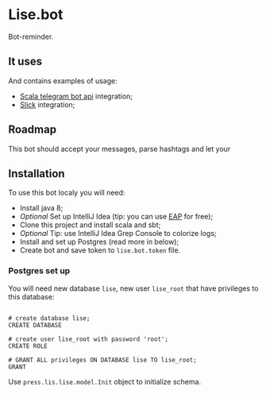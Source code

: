 # Lise.bot

Bot-reminder.

## It uses
And contains examples of usage:
* [Scala telegram bot api](https://github.com/mukel/telegrambot4s) integration;
* [Slick](http://slick.lightbend.com/) integration;

## Roadmap
This bot should accept your messages, parse hashtags and let your

## Installation
To use this bot localy you will need:

* Install java 8;
* _Optional_ Set up IntelliJ Idea (tip: you can use [EAP](https://confluence.jetbrains.com/display/IDEADEV/EAP) for free);
* Clone this project and install scala and sbt;
* _Optional_ Tip: use IntelliJ Idea Grep Console to colorize logs;
* Install and set up Postgres (read more in below);
* Create bot and save token to `lise.bot.token` file.

### Postgres set up
You will need new database `lise`, new user `lise_root` that have privileges to this database:

```

# create database lise;
CREATE DATABASE

# create user lise_root with password 'root';
CREATE ROLE

# GRANT ALL privileges ON DATABASE lise TO lise_root;
GRANT

```

Use `press.lis.lise.model.Init` object to initialize schema.